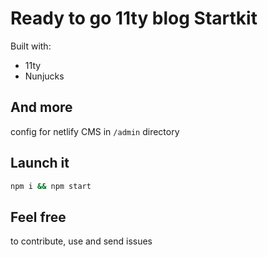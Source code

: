 # Ready to go 11ty blog Startkit

Built with:
- 11ty
- Nunjucks

## And more

config for netlify CMS in `/admin` directory

## Launch it

```bash
npm i && npm start
```

## Feel free

to contribute, use and send issues